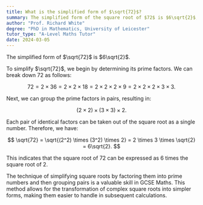 ```yaml
---
title: What is the simplified form of $\sqrt{72}$?
summary: The simplified form of the square root of $72$ is $6\sqrt{2}$, representing the process of breaking down the square root into its simplest radical form.
author: "Prof. Richard White"
degree: "PhD in Mathematics, University of Leicester"
tutor_type: "A-Level Maths Tutor"
date: 2024-03-05
---
```


The simplified form of $\sqrt{72}$ is $6\sqrt{2}$.

To simplify $\sqrt{72}$, we begin by determining its prime factors. We can break down $72$ as follows:

$$
72 = 2 \times 36 = 2 \times 2 \times 18 = 2 \times 2 \times 2 \times 9 = 2 \times 2 \times 2 \times 3 \times 3.
$$

Next, we can group the prime factors in pairs, resulting in:

$$(2 \times 2) \times (3 \times 3) \times 2.$$

Each pair of identical factors can be taken out of the square root as a single number. Therefore, we have:

$$
\sqrt{72} = \sqrt{(2^2) \times (3^2) \times 2} = 2 \times 3 \times \sqrt{2} = 6\sqrt{2}.
$$

This indicates that the square root of $72$ can be expressed as $6$ times the square root of $2$. 

The technique of simplifying square roots by factoring them into prime numbers and then grouping pairs is a valuable skill in GCSE Maths. This method allows for the transformation of complex square roots into simpler forms, making them easier to handle in subsequent calculations.
    